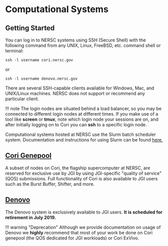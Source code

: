 # Computational Systems

## Getting Started

You can log in to NERSC systems using SSH (Secure Shell) with the following
command from any UNIX, Linux, FreeBSD, etc. command shell or terminal:

```
ssh -l username cori.nersc.gov
```

or

```
ssh -l username denovo.nersc.gov
```

There are several SSH-capable clients available for Windows, Mac, and
UNIX/Linux machines. NERSC does not support or recommend any
particular client.

!!! note
	 The login nodes are situated behind a load balancer, so you may
	 be connected to different login nodes at different times.  If you
	 make use of a tool like **screen** or **tmux**, note
	 which login node your sessions are on, and after initially
	 logging on to Cori you can **ssh** to a specific login node.
	 

Computational systems hosted at NERSC use the Slurm batch scheduler system.
Documentation and instructions for using Slurm can be found [here.](../../jobs/index.md)

## [Cori Genepool](cori-genepool.md)

A subset of nodes on Cori, the flagship supercomputer at NERSC, are reserved
for exclusive use by JGI by using JGI-specific "quality of service" (QOS) 
submissions. Full functionality of Cori is also available to JGI users such as
the Burst Buffer, Shifter, and more.
 
## [Denovo](denovo.md)

The Denovo system is exclusively available to JGI users.
**It is scheduled for retirement in July 2019.**

!!! warning "Deprecation"
     Although we provide documentation
     on usage of Denovo we **highly** recommend that most of your work be done
     on Cori genepool (the QOS dedicated for JGI workloads) or Cori ExVivo.

